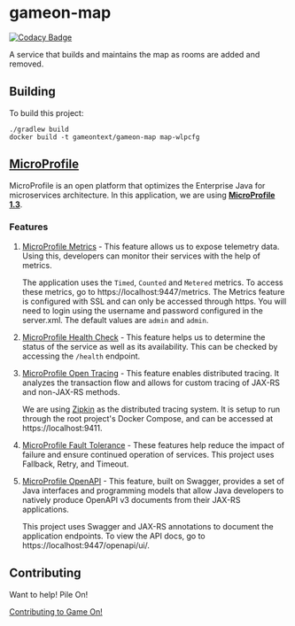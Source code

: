 # gameon-map

[![Codacy Badge](https://api.codacy.com/project/badge/grade/f803378b8e5c4bb29dd18789aab78c18)](https://www.codacy.com/app/gameontext/gameon-map)

A service that builds and maintains the map as rooms are added and removed.

## Building

To build this project:

    ./gradlew build
    docker build -t gameontext/gameon-map map-wlpcfg

## [MicroProfile](https://microprofile.io/)
MicroProfile is an open platform that optimizes the Enterprise Java for microservices architecture. In this application, we are using [**MicroProfile 1.3**](https://github.com/eclipse/microprofile-bom).

### Features
1. [MicroProfile Metrics](https://github.com/eclipse/microprofile-metrics) - This feature allows us to expose telemetry data. Using this, developers can monitor their services with the help of metrics.

    The application uses the `Timed`, `Counted` and `Metered` metrics. To access these metrics, go to https://localhost:9447/metrics.
    The Metrics feature is configured with SSL and can only be accessed through https. You will need to login using the username and password configured in the server.xml. The default values are `admin` and `admin`.

2. [MicroProfile Health Check](https://github.com/eclipse/microprofile-health) - This feature helps us to determine the status of the service as well as its availability. This can be checked by accessing the `/health` endpoint.

3. [MicroProfile Open Tracing](https://github.com/eclipse/microprofile-opentracing) -  This feature enables distributed tracing. It analyzes the transaction flow and allows for custom tracing of JAX-RS and non-JAX-RS methods.

    We are using [Zipkin](https://zipkin.io/) as the distributed tracing system. It is setup to run through the root project's Docker Compose, and can be accessed at https://localhost:9411.

4. [MicroProfile Fault Tolerance](https://github.com/eclipse/microprofile-fault-tolerance) - These features help reduce the impact of failure and ensure continued operation of services. This project uses Fallback, Retry, and Timeout.

5. [MicroProfile OpenAPI](https://github.com/eclipse/microprofile-open-api) - This feature, built on Swagger, provides a set of Java interfaces and programming models that allow Java developers to natively produce OpenAPI v3 documents from their JAX-RS applications. 

    This project uses Swagger and JAX-RS annotations to document the application endpoints. To view the API docs, go to https://localhost:9447/openapi/ui/.

## Contributing

Want to help! Pile On!

[Contributing to Game On!](CONTRIBUTING.md)
